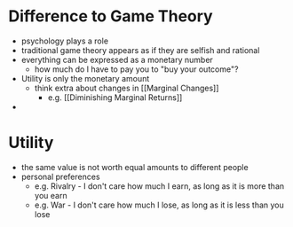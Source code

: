 # Difference to Game Theory
- psychology plays a role
- traditional game theory appears as if they are selfish and rational
- everything can be expressed as a monetary number
	- how much do I have to pay you to "buy your outcome"?
- Utility is only the monetary amount
	- think extra about changes in [[Marginal Changes]]
		- e.g. [[Diminishing Marginal Returns]]
- 

# Utility
 - the same value is not worth equal amounts to different people
 - personal preferences
	 - e.g. Rivalry - I don't care how much I earn, as long as it is more than you earn
	 - e.g. War - I don't care how much I lose, as long as it is less than you lose
